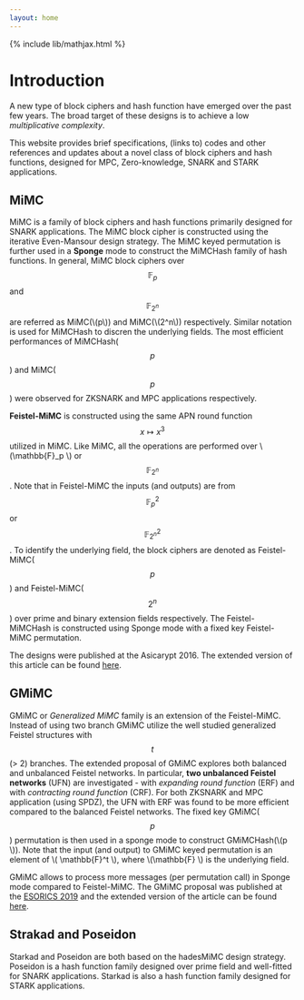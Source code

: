 ```yaml
---
layout: home
---
```


{% include lib/mathjax.html %}

# Introduction


A new type of block ciphers and hash function have emerged over the past few years. The broad target of these designs is to achieve a low _multiplicative complexity_.   

This website provides brief specifications, (links to) codes and other references and updates about a novel class of block ciphers and hash functions, designed for MPC, Zero-knowledge, SNARK and STARK applications. 


## MiMC

MiMC is a family of block ciphers and hash functions primarily designed for SNARK applications. The MiMC block cipher is constructed using the iterative Even-Mansour design strategy. The MiMC keyed permutation is further used in a <b>Sponge</b> mode to construct the MiMCHash family of hash functions. In general, MiMC block ciphers over $$\mathbb{F}_p$$ and $$\mathbb{F}_{2^n}$$ are referred as MiMC(\\(p\\)) and MiMC(\\(2^n\\)) respectively. Similar notation is used for MiMCHash to discren the underlying fields. The most efficient performances of MiMCHash($$p$$) and MiMC($$p$$) were observed for ZKSNARK and MPC applications respectively.

__Feistel-MiMC__ is constructed using the same APN round function $$x \mapsto x^3$$ utilized in MiMC. Like MiMC, all the operations are performed over \\(\mathbb{F}_p \\) or $$\mathbb{F}_{2^n}$$. Note that in Feistel-MiMC the inputs (and outputs) are from $$\mathbb{F}_p^2$$ or $$\mathbb{F}_{2^n}^2$$. To identify the underlying field, the block ciphers are denoted as Feistel-MiMC($$p$$) and Feistel-MiMC($$2^n$$) over prime and binary extension fields respectively. The Feistel-MiMCHash is constructed using Sponge mode with a fixed key Feistel-MiMC permutation.

The designs were published at the Asicarypt 2016. The extended version of this article can be found <a href="https://eprint.iacr.org/2016/492.pdf"> here</a>.  


## GMiMC

GMiMC or _Generalized MiMC_ family is an extension of the Feistel-MiMC. Instead of using two branch GMiMC utilize the well studied generalized Feistel structures with $$t$$ (> 2) branches. The extended proposal of GMiMC explores both balanced and unbalanced Feistel networks. In particular, __two unbalanced Feistel networks__ (UFN) are investigated - with _expanding round function_ (ERF) and with _contracting round function_ (CRF). For both ZKSNARK and MPC application (using SPDZ), the UFN with ERF was found to be more efficient compared to the balanced Feistel networks. The fixed key GMiMC($$p$$) permutation is then used in a sponge mode to construct GMiMCHash(\\(p \\)). Note that the input (and output) to GMiMC keyed permutation is an element of \\( \mathbb{F}^t \\), where \\(\mathbb{F} \\) is the underlying field.  

GMiMC allows to process more messages (per permutation call) in Sponge mode compared to Feistel-MiMC. 
The GMiMC proposal was published at the [ESORICS 2019](https://esorics2019.uni.lu) and the extended version of the article can be found [here](https://eprint.iacr.org/2019/397).

## Strakad and Poseidon

Starkad and Poseidon are both based on the hadesMiMC design strategy. Poseidon is a hash function family designed over prime field and well-fitted for SNARK applications. Starkad is also a hash function family designed for STARK applications.    


